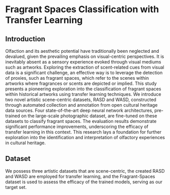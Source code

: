 # Fragrant Spaces Classification with Transfer Learning
## Introduction
Olfaction and its aesthetic potential have traditionally been neglected and devalued, given the prevailing emphasis on visual-centric perspectives. It is inevitably absent as a sensory experience evoked through visual mediums such as artworks. Exploring the extraction of scent-related cues from visual data is a significant challenge, an effective way is to leverage the detection of proxies,  such as fragrant spaces, which refer to the scenes within artworks where fragrances or scents are depicted or implied. 
This study presents a pioneering exploration into the classification of fragrant spaces within historical artworks using transfer learning techniques. We introduce two novel artistic scene-centric datasets, RASD and WASD, constructed through automated collection and annotation from open cultural heritage data sources. Four state-of-the-art deep neural network architectures, pre-trained on the large-scale photographic dataset, are fine-tuned on these datasets to classify fragrant spaces. The evaluation results demonstrate significant performance improvements, underscoring the efficacy of transfer learning in this context. This research lays a foundation for further exploration into the identification and interpretation of olfactory experiences in cultural heritage.

## Dataset
We possess three artistic datasets that are scene-centric, the created RASD and WASD are employed for transfer learning, and the Fragrant-Spaces dataset is used to assess the efficacy of the trained models, serving as our target set. 

